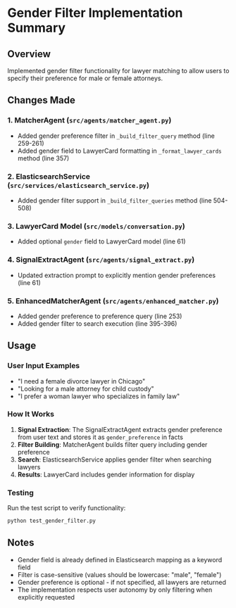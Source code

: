 # Gender Filter Implementation Summary

## Overview
Implemented gender filter functionality for lawyer matching to allow users to specify their preference for male or female attorneys.

## Changes Made

### 1. **MatcherAgent** (`src/agents/matcher_agent.py`)
- Added gender preference filter in `_build_filter_query` method (line 259-261)
- Added gender field to LawyerCard formatting in `_format_lawyer_cards` method (line 357)

### 2. **ElasticsearchService** (`src/services/elasticsearch_service.py`)
- Added gender filter support in `_build_filter_queries` method (line 504-508)

### 3. **LawyerCard Model** (`src/models/conversation.py`)
- Added optional `gender` field to LawyerCard model (line 61)

### 4. **SignalExtractAgent** (`src/agents/signal_extract.py`)
- Updated extraction prompt to explicitly mention gender preferences (line 61)

### 5. **EnhancedMatcherAgent** (`src/agents/enhanced_matcher.py`)
- Added gender preference to preference query (line 253)
- Added gender filter to search execution (line 395-396)

## Usage

### User Input Examples
- "I need a female divorce lawyer in Chicago"
- "Looking for a male attorney for child custody"
- "I prefer a woman lawyer who specializes in family law"

### How It Works
1. **Signal Extraction**: The SignalExtractAgent extracts gender preference from user text and stores it as `gender_preference` in facts
2. **Filter Building**: MatcherAgent builds filter query including gender preference
3. **Search**: ElasticsearchService applies gender filter when searching lawyers
4. **Results**: LawyerCard includes gender information for display

### Testing
Run the test script to verify functionality:
```bash
python test_gender_filter.py
```

## Notes
- Gender field is already defined in Elasticsearch mapping as a keyword field
- Filter is case-sensitive (values should be lowercase: "male", "female")
- Gender preference is optional - if not specified, all lawyers are returned
- The implementation respects user autonomy by only filtering when explicitly requested